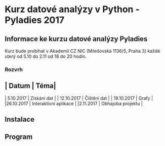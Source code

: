 # Kurz datové analýzy v Python - Pyladies 2017


## Informace ke kurzu datové analýzy Pyladies

Kurz bude probíhat v Akademii CZ NIC (Milešovská 1136/5, Praha 3) každé uterý od 5.10 do 2.11 od 18 do 20 hodin.

### Rozvrh
| Datum | Téma|
---------------
| 5.10.2017 | Získání dat |
| 12.10.2017 | Čištění dat |
| 19.10.2017 |	Grafy |
|26.10.2017 |	Interaktivní aplikace |
|2.11.2017 | Obhajoba projektu |

## Instalace

## Program



